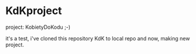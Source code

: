 # KdKproject
project: KobietyDoKodu ;-)


it's a test, i've cloned this repository KdK to local repo and now, making new project.